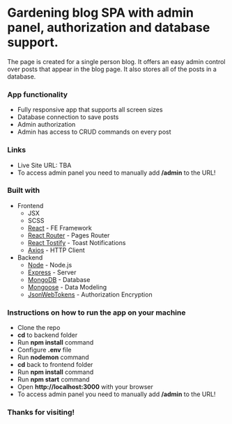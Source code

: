 # Gardening blog SPA with admin panel, authorization and database support.

The page is created for a single person blog. It offers an easy admin control over posts that appear in the blog page. It also stores all of the posts in a database.

### App functionality

- Fully responsive app that supports all screen sizes
- Database connection to save posts
- Admin authorization
- Admin has access to CRUD commands on every post

### Links

- Live Site URL: TBA
- To access admin panel you need to manually add **/admin** to the URL!

### Built with
- Frontend
  - JSX
  - SCSS
  - [React](https://reactjs.org/) - FE Framework
  - [React Router](https://reactrouter.com/) - Pages Router
  - [React Tostify](https://www.npmjs.com/package/react-toastify) - Toast Notifications
  - [Axios](https://www.npmjs.com/package/axios) - HTTP Client
- Backend
  - [Node](https://nodejs.org/en/) - Node.js
  - [Express](https://www.npmjs.com/package/express) - Server
  - [MongoDB](https://www.mongodb.com/) - Database
  - [Mongoose](https://mongoosejs.com/) - Data Modeling
  - [JsonWebTokens](https://www.npmjs.com/package/jsonwebtoken) - Authorization Encryption
  
### Instructions on how to run the app on your machine
- Clone the repo
- **cd** to backend folder
- Run **npm install** command
- Configure **.env** file
- Run **nodemon** command
- **cd** back to frontend folder
- Run **npm install** command
- Run **npm start** command
- Open **http://localhost:3000** with your browser
- To access admin panel you need to manually add **/admin** to the URL!

### Thanks for visiting!